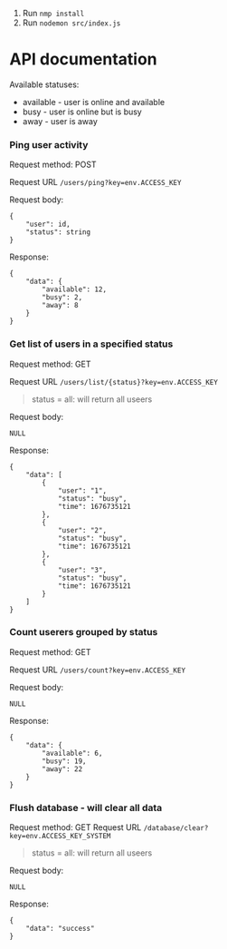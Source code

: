 1. Run ``nmp install``
2. Run ``nodemon src/index.js``

# API documentation

Available statuses:
- available - user is online and available 
- busy - user is online but is busy
- away - user is away

### Ping user activity

Request method: POST

Request URL ``/users/ping?key=env.ACCESS_KEY``

Request body:
```
{
    "user": id,
    "status": string
}
```

Response:
```
{
    "data": {
        "available": 12,
        "busy": 2,
        "away": 8
    }
}
```

### Get list of users in a specified status

Request method: GET

Request URL ``/users/list/{status}?key=env.ACCESS_KEY``

> status = all: will return all useers

Request body:
```
NULL
```

Response:
```
{
    "data": [
        {
            "user": "1",
            "status": "busy",
            "time": 1676735121
        },
        {
            "user": "2",
            "status": "busy",
            "time": 1676735121
        },
        {
            "user": "3",
            "status": "busy",
            "time": 1676735121
        }
    ]
}
```

### Count userers grouped by status

Request method: GET

Request URL ``/users/count?key=env.ACCESS_KEY``


Request body:
```
NULL
```

Response:
```
{
    "data": {
        "available": 6,
        "busy": 19,
        "away": 22
    }
}
```


### Flush database - will clear all data

Request method: GET
Request URL ``/database/clear?key=env.ACCESS_KEY_SYSTEM``

> status = all: will return all useers

Request body:
```
NULL
```

Response:
```
{
    "data": "success"
}
```